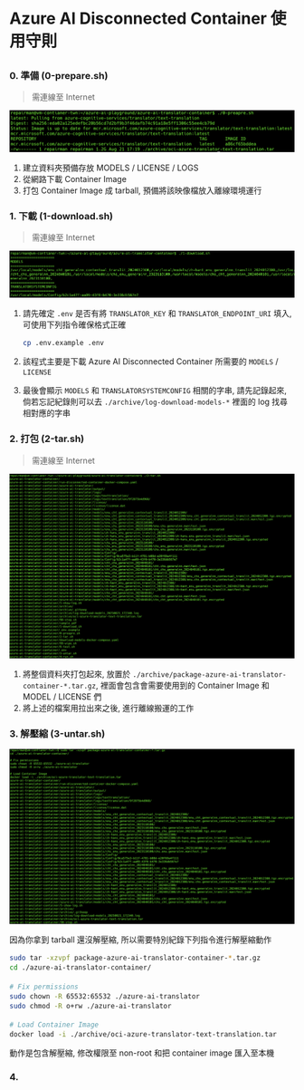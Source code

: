 # Azure AI Disconnected Container 使用守則

##

### 0. 準備 (0-prepare.sh)

> 需連線至 Internet

![0-preapre](./imgs/0-preapre.png)

1. 建立資料夾預備存放 MODELS / LICENSE / LOGS
2. 從網路下載 Container Image
3. 打包 Container Image 成 tarball, 預備將該映像檔放入離線環境運行

### 1. 下載 (1-download.sh)

> 需連線至 Internet

![1-download](./imgs/1-download.png)

1. 請先確定 `.env` 是否有將 `TRANSLATOR_KEY` 和 `TRANSLATOR_ENDPOINT_URI` 填入, 可使用下列指令確保格式正確
    ```bash
    cp .env.example .env
    ```

2. 該程式主要是下載 Azure AI Disconnected Container 所需要的 `MODELS` / `LICENSE`
3. 最後會顯示 `MODELS` 和 `TRANSLATORSYSTEMCONFIG` 相關的字串, 請先記錄起來, 倘若忘記紀錄則可以去 `./archive/log-download-models-*` 裡面的 log 找尋相對應的字串

### 2. 打包 (2-tar.sh)

> 需連線至 Internet

![2-tar](./imgs/2-tar.png)

1. 將整個資料夾打包起來, 放置於 `./archive/package-azure-ai-translator-container-*.tar.gz`, 裡面會包含會需要使用到的 Container Image 和 MODEL / LICENSE 們
2. 將上述的檔案用拉出來之後, 進行離線搬運的工作

### 3. 解壓縮 (3-untar.sh)

![3-untar](./imgs/3-untar.png)

因為你拿到 tarball 還沒解壓縮, 所以需要特別紀錄下列指令進行解壓縮動作

```bash
sudo tar -xzvpf package-azure-ai-translator-container-*.tar.gz
cd ./azure-ai-translator-container/

# Fix permissions
sudo chown -R 65532:65532 ./azure-ai-translator
sudo chmod -R o+rw ./azure-ai-translator

# Load Container Image
docker load -i ./archive/oci-azure-translator-text-translation.tar
```

動作是包含解壓縮, 修改權限至 non-root 和把 container image 匯入至本機

### 4.